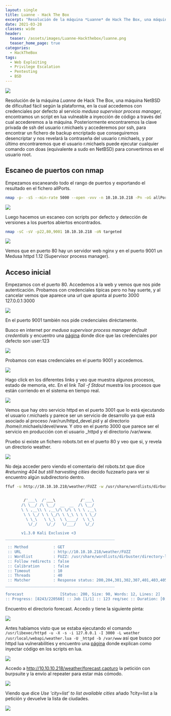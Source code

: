 ```yaml
---
layout: single
title: Luanne - Hack The Box
excerpt: "Resolución de la máquina *Luanne* de Hack The Box, una máquina NetBSD de dificultad fácil según la plataforma, en la cual accedemos con credenciales por defecto al servicio *medusa supervisor process manager*, encontramos un script en lua vulneable a inyección de código a través del cual accederemos a la máquina. Posteriormente encontraremos la clave privada de ssh del usuario r.michaels y accederemos por ssh, para encontrar un fichero de backup encriptado que conseguiremos desencriptar y nos revelará la contraseña del usuario r.michaels, y por último encontraremos que el usuario r.michaels puede ejecutar cualquier comando con doas (equivalente a sudo en NetBSD) para convertirnos en el usuario root."
date: 2021-03-28
classes: wide
header:
  teaser: /assets/images/Luanne-Hackthebox/luanne.png
  teaser_home_page: true
categories:
  - HackTheBox
tags:
  - Web Exploiting
  - Privilege Escalation
  - Pentesting
  - BSD
---
```


![](/assets/images/Luanne-Hackthebox/luanne.png)

Resolución de la máquina *Luanne* de Hack The Box, una máquina NetBSD de dificultad fácil según la plataforma, en la cual accedemos con credenciales por defecto al servicio *medusa supervisor process manager*, encontramos un script en lua vulneable a inyección de código a través del cual accederemos a la máquina. Posteriormente encontraremos la clave privada de ssh del usuario r.michaels y accederemos por ssh, para encontrar un fichero de backup encriptado que conseguiremos desencriptar y nos revelará la contraseña del usuario r.michaels, y por último encontraremos que el usuario r.michaels puede ejecutar cualquier comando con doas (equivalente a sudo en NetBSD) para convertirnos en el usuario root.

## Escaneo de puertos con nmap

Empezamos escaneando todo el rango de puertos y exportando el resultado en el fichero allPorts.

```bash
nmap -p- -sS --min-rate 5000 --open -vvv -n 10.10.10.218 -Pn -oG allPorts
```
![](/assets/images/Luanne-Hackthebox/allPorts.png)

Luego hacemos un escaneo con scripts por defecto y detección de versiones a los puertos abiertos encontrados.

```bash
nmap -sC -sV -p22,80,9001 10.10.10.218 -oN targeted
```
![](/assets/images/Luanne-Hackthebox/targeted.png)

Vemos que en puerto 80 hay un servidor web nginx y en el puerto 9001 un Medusa httpd 1.12 (Supervisor process manager).

## Acceso inicial

Empezamos con el puerto 80. Accedemos a la web y vemos que nos pide autenticación. Probamos con credenciales típicas pero no hay suerte, y al cancelar vemos que aparece una url que apunta al puerto 3000 127.0.0.1:3000

![](/assets/images/Luanne-Hackthebox/puerto80.png)

En el puerto 9001 también nos pide credenciales diréctamente.

Busco en internet por *medusa supervisor process manager default credentials* y encuentro una [página](https://readthedocs.org/projects/supervisor/downloads/pdf/latest/) donde dice que las credenciales por defecto son user:123

![](/assets/images/Luanne-Hackthebox/default.png)

Probamos con esas credenciales en el puerto 9001 y accedemos.

![](/assets/images/Luanne-Hackthebox/puerto9001.png)

Hago click en los diferentes links y veo que muestra algunos procesos, estado de memoria, etc. En el link *Tail -f Stdout* muestra los procesos que están corriendo en el sistema en tiempo real.

![](/assets/images/Luanne-Hackthebox/procesos.png)

Vemos que hay otro servicio httpd en el puerto 3001 que lo está ejecutando el usuario r.michaels y parece ser un servicio de desarrollo ya que está asociado al proceso /var/run/httpd_devel.pid y al directorio /home/r.michaels/devel/www. Y otro en el puerto 3000 que parece ser el servicio en producción con el usuario _httpd y el directorio /var/www.

Pruebo si existe un fichero robots.txt en el puerto 80 y veo que si, y revela un directorio weather.

![](/assets/images/Luanne-Hackthebox/robots.png)

No deja acceder pero viendo el comentario del robots.txt que dice *#returning 404 but still harvesting cities* decido fuzzearlo para ver si encuentro algún subdirectorio dentro.

```bash
ffuf -u http://10.10.10.218/weather/FUZZ -w /usr/share/wordlists/dirbuster/directory-list-2.3-medium.txt
```

```bash

        /'___\  /'___\           /'___\
       /\ \__/ /\ \__/  __  __  /\ \__/
       \ \ ,__\\ \ ,__\/\ \/\ \ \ \ ,__\
        \ \ \_/ \ \ \_/\ \ \_\ \ \ \ \_/
         \ \_\   \ \_\  \ \____/  \ \_\
          \/_/    \/_/   \/___/    \/_/

       v1.3.0 Kali Exclusive <3
________________________________________________

 :: Method           : GET
 :: URL              : http://10.10.10.218/weather/FUZZ
 :: Wordlist         : FUZZ: /usr/share/wordlists/dirbuster/directory-list-2.3-medium.txt
 :: Follow redirects : false
 :: Calibration      : false
 :: Timeout          : 10
 :: Threads          : 40
 :: Matcher          : Response status: 200,204,301,302,307,401,403,405
________________________________________________

forecast                [Status: 200, Size: 90, Words: 12, Lines: 2]
:: Progress: [8243/220560] :: Job [1/1] :: 123 req/sec :: Duration: [0:01:05] :: Errors: 0 ::
```

Encuentro el directorio forecast. Accedo y tiene la siguiente pinta:

![](/assets/images/Luanne-Hackthebox/forecast.png)

Antes habíamos visto que se estaba ejecutando el comando `/usr/libexec/httpd -u -X -s -i 127.0.0.1 -I 3000 -L weather /usr/local/webapi/weather.lua -U _httpd -b /var/www` así que busco por httpd lua vulnerabilities y encuentro una [página](https://www.syhunt.com/pt/index.php?n=Articles.LuaVulnerabilities) donde explican como inyectar código en los scripts en lua.

![](/assets/images/Luanne-Hackthebox/lua.png)

Accedo a http://10.10.10.218/weather/forecast,capturo la petición con burpsuite y la envío al repeater para estar más cómodo.

![](/assets/images/Luanne-Hackthebox/burp1.png)

Viendo que dice *Use 'city=list' to list available cities* añado ?city=list a la petición y devuelve la lista de ciudades.

![](/assets/images/Luanne-Hackthebox/burp2.png)







